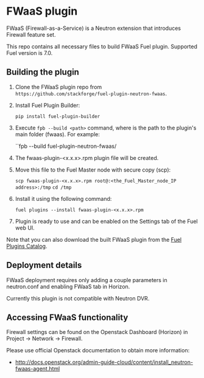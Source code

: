 FWaaS plugin
============

FWaaS (Firewall-as-a-Service) is a Neutron extension that introduces Firewall feature set.

This repo contains all necessary files to build FWaaS Fuel plugin.
Supported Fuel version is 7.0.

Building the plugin
-------------------

1. Clone the FWaaS plugin repo from `https://github.com/stackforge/fuel-plugin-neutron-fwaas`.
2. Install Fuel Plugin Builder:

    ``pip install fuel-plugin-builder``

3. Execute ``fpb --build <path>`` command, where <path> is the path to the plugin's main
   folder (fwaas). For example:

   ``fpb --build fuel-plugin-neutron-fwaas/

4. The fwaas-plugin-<x.x.x>.rpm plugin file will be created.

5. Move this file to the Fuel Master node with secure copy (scp):

	``scp fwaas-plugin-<x.x.x>.rpm root@:<the_Fuel_Master_node_IP address>:/tmp``
   ``cd /tmp``

6. Install it using the following command:

	``fuel plugins --install fwaas-plugin-<x.x.x>.rpm``

6. Plugin is ready to use and can be enabled on the Settings tab of the Fuel web UI.

Note that you can also download the built FWaaS plugin from the
[Fuel Plugins Catalog](https://software.mirantis.com/download-mirantis-openstack-fuel-plug-ins/).

Deployment details
------------------

FWaaS deployment requires only adding a couple parameters in neutron.conf and
enabling FWaaS tab in Horizon.

Currently this plugin is not compatible with Neutron DVR.

Accessing FWaaS functionality
------------------------------

Firewall settings can be found on the Openstack Dashboard (Horizon) in
Project -> Network -> Firewall.

Please use official Openstack documentation to obtain more information:
- http://docs.openstack.org/admin-guide-cloud/content/install_neutron-fwaas-agent.html

